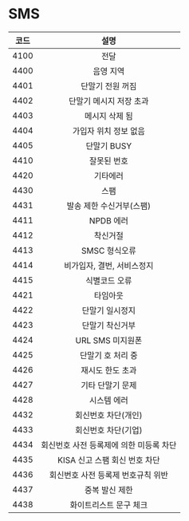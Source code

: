 # SMS

|  코드  |           설명           |
| :--: | :--------------------: |
| 4100 |           전달           |
| 4400 |          음영 지역         |
| 4401 |        단말기 전원 꺼짐       |
| 4402 |      단말기 메시지 저장 초과     |
| 4403 |        메시지 삭제 됨        |
| 4404 |      가입자 위치 정보 없음      |
| 4405 |        단말기 BUSY        |
| 4410 |         잘못된 번호         |
| 4420 |          기타에러          |
| 4430 |           스팸           |
| 4431 |     발송 제한 수신거부(스팸)     |
| 4411 |         NPDB 에러        |
| 4412 |          착신거절          |
| 4413 |        SMSC 형식오류       |
| 4414 |     비가입자, 결번, 서비스정지    |
| 4415 |         식별코드 오류        |
| 4421 |          타임아웃          |
| 4422 |        단말기 일시정지        |
| 4423 |        단말기 착신거부        |
| 4424 |      URL SMS 미지원폰      |
| 4425 |       단말기 호 처리 중       |
| 4426 |        재시도 한도 초과       |
| 4427 |        기타 단말기 문제       |
| 4428 |         시스템 에러         |
| 4432 |       회신번호 차단(개인)      |
| 4433 |       회신번호 차단(기업)      |
| 4434 | 회신번호 사전 등록제에 의한 미등록 차단 |
| 4435 |   KISA 신고 스팸 회신 번호 차단  |
| 4436 |   회신번호 사전 등록제 번호규칙 위반  |
| 4437 |        중복 발신 제한        |
| 4438 |      화이트리스트 문구 체크      |

